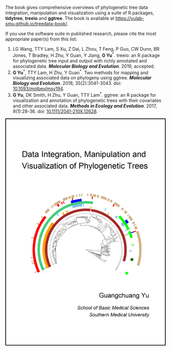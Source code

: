 
The book gives comprehensive overviews of phylogenetic tree data integration, manipulation and visualization using a suite of R packages, **tidytree**, **treeio** and **ggtree**. The book is available at <https://yulab-smu.github.io/treedata-book/>.

If you use the software suite in published research, please cite the most appropriate paper(s) from this list:

1. LG Wang, TTY Lam, S Xu, Z Dai, L Zhou, T Feng, P Guo, CW Dunn, BR Jones, T Bradley, H Zhu, Y Guan, Y Jiang, __G Yu__<sup>\*</sup>. treeio: an R package for phylogenetic tree input and output with richly annotated and associated data. __*Molecular Biology and Evolution*__. 2019, accepted.
2. __G Yu__<sup>\*</sup>, TTY Lam, H Zhu, Y Guan<sup>\*</sup>. Two methods for mapping and visualizing associated data on phylogeny using ggtree. __*Molecular Biology and Evolution*__. 2018, 35(2):3041-3043.
doi: [10.1093/molbev/msy194](https://doi.org/10.1093/molbev/msy194).
3. __G Yu__, DK Smith, H Zhu, Y Guan, TTY Lam<sup>\*</sup>. ggtree: an R package for
visualization and annotation of phylogenetic trees with their covariates and
other associated data. __*Methods in Ecology and Evolution*__. 2017, 8(1):28-36.
doi: [10.1111/2041-210X.12628](https://doi.org/10.1111/2041-210X.12628).

<center>
<a href="https://yulab-smu.github.io/treedata-book/"><img src="book-cover.png" style="width:500px;border:2px solid black;"/></a>
</center>

